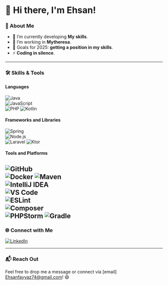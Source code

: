 # 👋 Hi there, I'm Ehsan!



### 🚀 About Me

- 🌱 I’m currently developing **My skills**.
- 💼 I’m working in **Mytheresa**.
- 🎯 Goals for 2025: **getting a position in my skills**.
- ⚡  **Coding in silence**.

---

### 🛠️ Skills & Tools

#### **Languages**  
![Java](https://img.shields.io/badge/-Java-007396?style=for-the-badge&logo=java&logoColor=white)  
![JavaScript](https://img.shields.io/badge/-JavaScript-F7DF1E?style=for-the-badge&logo=javascript&logoColor=black)  
![PHP](https://img.shields.io/badge/-PHP-777BB4?style=for-the-badge&logo=php&logoColor=white)
![Kotlin](https://img.shields.io/badge/-Kotlin-7F52B0?style=for-the-badge&logo=kotlin&logoColor=white)
#### **Frameworks and Libraries**    
  ![Spring](https://img.shields.io/badge/-Spring-6DB33F?style=for-the-badge&logo=spring&logoColor=white)   
  ![Node.js](https://img.shields.io/badge/-Node.js-339933?style=for-the-badge&logo=node.js&logoColor=white)    
  ![Laravel](https://img.shields.io/badge/-Laravel-FF2D20?style=for-the-badge&logo=laravel&logoColor=white)
  ![Ktor](https://img.shields.io/badge/-Ktor-3DDC84?style=for-the-badge&logo=ktor&logoColor=black)
#### **Tools and Platforms**  
![GitHub](https://img.shields.io/badge/-GitHub-181717?style=for-the-badge&logo=github)  
![Docker](https://img.shields.io/badge/-Docker-2496ED?style=for-the-badge&logo=docker&logoColor=white) 
![Maven](https://img.shields.io/badge/-Maven-C71A36?style=for-the-badge&logo=apache-maven&logoColor=white)  
![IntelliJ IDEA](https://img.shields.io/badge/-IntelliJ_IDEA-000000?style=for-the-badge&logo=intellij-idea&logoColor=white)   
![VS Code](https://img.shields.io/badge/-VS_Code-007ACC?style=for-the-badge&logo=visual-studio-code&logoColor=white)  
![ESLint](https://img.shields.io/badge/-ESLint-4B32C3?style=for-the-badge&logo=eslint&logoColor=white)   
![Composer](https://img.shields.io/badge/-Composer-885630?style=for-the-badge&logo=composer&logoColor=white)  
![PHPStorm](https://img.shields.io/badge/-PHPStorm-000000?style=for-the-badge&logo=phpstorm&logoColor=white)
![Gradle](https://img.shields.io/badge/-Gradle-23A2F3?style=for-the-badge&logo=gradle&logoColor=white)
---


### 🌐 Connect with Me

[![LinkedIn](https://img.shields.io/badge/-LinkedIn-blue?style=for-the-badge&logo=linkedin)](https://linkedin.com/in/ehsanfaiyazimilani)  

---

### 📬 Reach Out

Feel free to drop me a message or connect via [email] Ehsanfayyaz74@gmail.com! 😄
